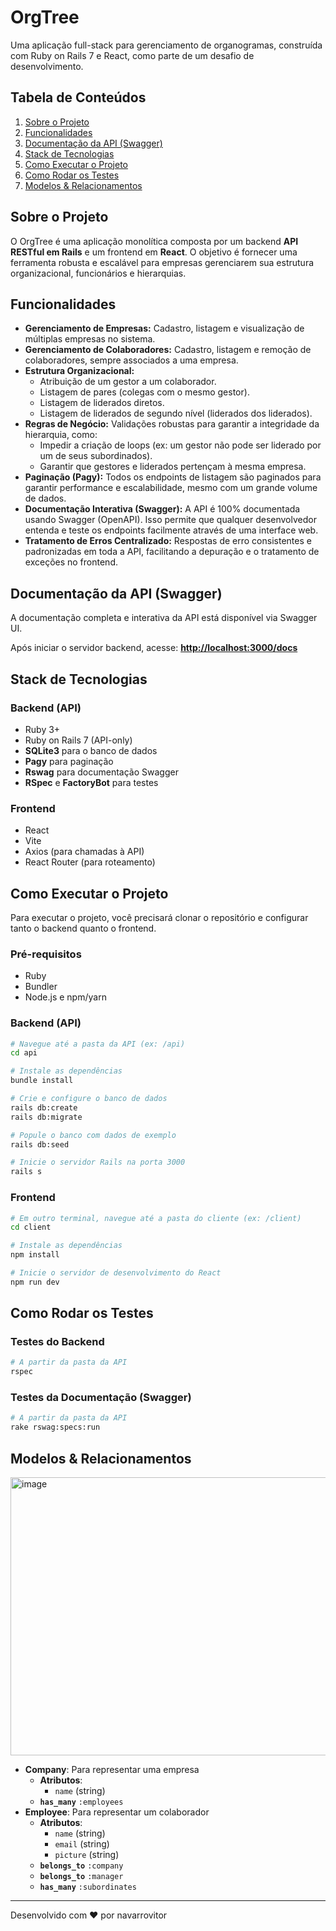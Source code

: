 # OrgTree

Uma aplicação full-stack para gerenciamento de organogramas, construída com Ruby on Rails 7 e React, como parte de um desafio de desenvolvimento.

## Tabela de Conteúdos

1.  [Sobre o Projeto](https://github.com/navarrovitor/orgtree#sobre-o-projeto)
2.  [Funcionalidades](https://github.com/navarrovitor/orgtree#funcionalidades)
3.  [Documentação da API (Swagger)](https://github.com/navarrovitor/orgtree#documenta%C3%A7%C3%A3o-da-api-swagger)
4.  [Stack de Tecnologias](https://github.com/navarrovitor/orgtree#stack-de-tecnologias)
5.  [Como Executar o Projeto](https://github.com/navarrovitor/orgtree#como-executar-o-projeto)
6.  [Como Rodar os Testes](https://github.com/navarrovitor/orgtree#como-rodar-os-testes)
7.  [Modelos & Relacionamentos](https://github.com/navarrovitor/orgtree#modelos--relacionamentos)

## Sobre o Projeto

O OrgTree é uma aplicação monolítica composta por um backend **API RESTful em Rails** e um frontend em **React**. O objetivo é fornecer uma ferramenta robusta e escalável para empresas gerenciarem sua estrutura organizacional, funcionários e hierarquias.

## Funcionalidades

  - **Gerenciamento de Empresas:** Cadastro, listagem e visualização de múltiplas empresas no sistema.
  - **Gerenciamento de Colaboradores:** Cadastro, listagem e remoção de colaboradores, sempre associados a uma empresa.
  - **Estrutura Organizacional:**
      - Atribuição de um gestor a um colaborador.
      - Listagem de pares (colegas com o mesmo gestor).
      - Listagem de liderados diretos.
      - Listagem de liderados de segundo nível (liderados dos liderados).
  - **Regras de Negócio:** Validações robustas para garantir a integridade da hierarquia, como:
      - Impedir a criação de loops (ex: um gestor não pode ser liderado por um de seus subordinados).
      - Garantir que gestores e liderados pertençam à mesma empresa.
  - **Paginação (Pagy):** Todos os endpoints de listagem são paginados para garantir performance e escalabilidade, mesmo com um grande volume de dados.
  - **Documentação Interativa (Swagger):** A API é 100% documentada usando Swagger (OpenAPI). Isso permite que qualquer desenvolvedor entenda e teste os endpoints facilmente através de uma interface web.
  - **Tratamento de Erros Centralizado:** Respostas de erro consistentes e padronizadas em toda a API, facilitando a depuração e o tratamento de exceções no frontend.

## Documentação da API (Swagger)

A documentação completa e interativa da API está disponível via Swagger UI.

Após iniciar o servidor backend, acesse:
**[http://localhost:3000/docs](http://localhost:3000/docs)**

## Stack de Tecnologias

### Backend (API)

  - Ruby 3+
  - Ruby on Rails 7 (API-only)
  - **SQLite3** para o banco de dados
  - **Pagy** para paginação
  - **Rswag** para documentação Swagger
  - **RSpec** e **FactoryBot** para testes

### Frontend

  - React
  - Vite
  - Axios (para chamadas à API)
  - React Router (para roteamento)

## Como Executar o Projeto

Para executar o projeto, você precisará clonar o repositório e configurar tanto o backend quanto o frontend.

### Pré-requisitos

  - Ruby
  - Bundler
  - Node.js e npm/yarn

### Backend (API)

```bash
# Navegue até a pasta da API (ex: /api)
cd api

# Instale as dependências
bundle install

# Crie e configure o banco de dados
rails db:create
rails db:migrate

# Popule o banco com dados de exemplo
rails db:seed

# Inicie o servidor Rails na porta 3000
rails s
```

### Frontend

```bash
# Em outro terminal, navegue até a pasta do cliente (ex: /client)
cd client

# Instale as dependências
npm install

# Inicie o servidor de desenvolvimento do React
npm run dev
```

## Como Rodar os Testes

### Testes do Backend

```bash
# A partir da pasta da API
rspec
```

### Testes da Documentação (Swagger)

```bash
# A partir da pasta da API
rake rswag:specs:run
```

## Modelos & Relacionamentos
<img width="872" height="445" alt="image" src="https://github.com/user-attachments/assets/332e2e86-4bff-44d7-8c23-ed7484c581f5" />

  - **Company**: Para representar uma empresa
      - **Atributos**:
          - `name` (string)
      - **`has_many`** `:employees`
  - **Employee**: Para representar um colaborador
      - **Atributos**:
          - `name` (string)
          - `email` (string)
          - `picture` (string)
      - **`belongs_to`** `:company`
      - **`belongs_to`** `:manager`
      - **`has_many`** `:subordinates`

-----

Desenvolvido com ❤️ por navarrovitor